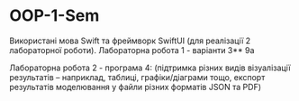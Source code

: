 # OOP-1-Sem
Використані мова Swift та фреймворк SwiftUI (для реалізації 2 лабораторної роботи). 
Лабораторна робота 1 - варіанти 3** 9a 

Лабораторна робота 2 - програма 4: (підтримка різних видів візуалізації результатів – наприклад, таблиці, графіки/діаграми тощо, експорт результатів моделювання у файли різних форматів JSON та PDF)

